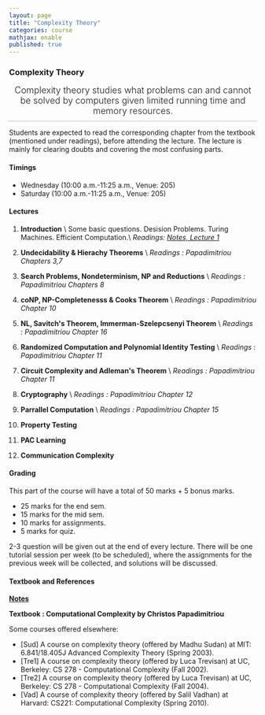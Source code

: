 ```yaml
---
layout: page
title: "Complexity Theory"
categories: course
mathjax: enable
published: true
---
```


### Complexity Theory
<span style="display: block; padding-bottom: 10px; font-size: 18px; text-align: center; font-weight: 300;
border-bottom: gray 1px dotted;">
Complexity theory studies what problems can and cannot be solved by computers given limited running time and memory resources.  
</span>

Students are expected to read the corresponding chapter from the textbook (mentioned under readings), before attending the lecture. 
The lecture is mainly for clearing doubts and covering the most confusing parts.

#### Timings

- Wednesday (10:00 a.m.-11:25 a.m., Venue: 205)
- Saturday (10:00 a.m.-11:25 a.m., Venue: 205)

#### Lectures

1.  **Introduction** \\
    Some basic questions. Desision Problems. Turing Machines. Efficient Computation.\\
    *Readings: [Notes, Lecture 1](notes)*

2.  **Undecidability & Hierachy Theorems** \\
    *Readings :  Papadimitriou Chapters 3,7*

3.  **Search Problems, Nondeterminism, NP and Reductions** \\
    *Readings :  Papadimitriou Chapters 8*

4.  **coNP, NP-Completenesss & Cooks Theorem** \\
    *Readings :  Papadimitriou Chapter 10*

5.  **NL, Savitch's Theorem, Immerman-Szelepcsenyi Theorem** \\
    *Readings :  Papadimitriou Chapter 16*

6.  **Randomized Computation and Polynomial Identity Testing** \\
    *Readings :  Papadimitriou Chapter 11*

7.  **Circuit Complexity and Adleman's Theorem** \\
    *Readings :  Papadimitriou Chapter 11*

9.  **Cryptography** \\
    *Readings :  Papadimitriou Chapter 12*

8.  **Parrallel Computation** \\
    *Readings :  Papadimitriou Chapter 15*

10.  **Property Testing** 
    
11. **PAC Learning**

12. **Communication Complexity**


#### Grading

This part of the course will have a total of 50 marks + 5 bonus marks.

- 25 marks for the end sem.
- 15 marks for the mid sem.
- 10 marks for assignments.
- 5 marks for quiz.

2-3 question will be given out at the end of every lecture. There will be one tutorial 
session per week (to be scheduled), where the assignments for the previous week will be collected, and 
solutions will be discussed.


#### Textbook and References

**[Notes](notes)**



**Textbook : Computational Complexity by Christos Papadimitriou**


Some courses offered elsewhere:

- [Sud] A course on complexity theory (offered by Madhu Sudan) at MIT: 6.841/18.405J Advanced Complexity Theory (Spring 2003).
- [Tre1] A course on complexity theory (offered by Luca Trevisan) at UC, Berkeley: CS 278 - Computational Complexity (Fall 2002).
- [Tre2] A course on complexity theory (offered by Luca Trevisan) at UC, Berkeley: CS 278 - Computational Complexity (Fall 2004).
- [Vad] A course of complexity theory (offered by Salil Vadhan) at Harvard: CS221: Computational Complexity (Spring 2010).
